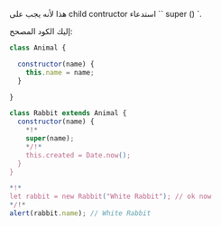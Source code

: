 هذا لأنه يجب على child contructor استدعاء `` super () `.

إليك الكود المصحح:

```js run
class Animal {

  constructor(name) {
    this.name = name;
  }

}

class Rabbit extends Animal {
  constructor(name) {  
    *!*
    super(name);
    */!*
    this.created = Date.now();
  }
}

*!*
let rabbit = new Rabbit("White Rabbit"); // ok now
*/!*
alert(rabbit.name); // White Rabbit
```
